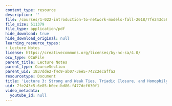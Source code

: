```yaml
---
content_type: resource
description: ''
file: /courses/1-022-introduction-to-network-models-fall-2018/7fe243c56e85b0ecbd86f477dcf630f1_MIT1_022F18_lec3.pdf
file_size: 511379
file_type: application/pdf
hide_download: true
hide_download_original: null
learning_resource_types:
- Lecture Notes
license: https://creativecommons.org/licenses/by-nc-sa/4.0/
ocw_type: OCWFile
parent_title: Lecture Notes
parent_type: CourseSection
parent_uid: 1837dde2-f4c9-ab07-3ee5-742c2ecaffa2
resourcetype: Document
title: 'Lecture 3: Strong and Weak Ties, Triadic Closure, and Homophily'
uid: 7fe243c5-6e85-b0ec-bd86-f477dcf630f1
video_metadata:
  youtube_id: null
---
```

